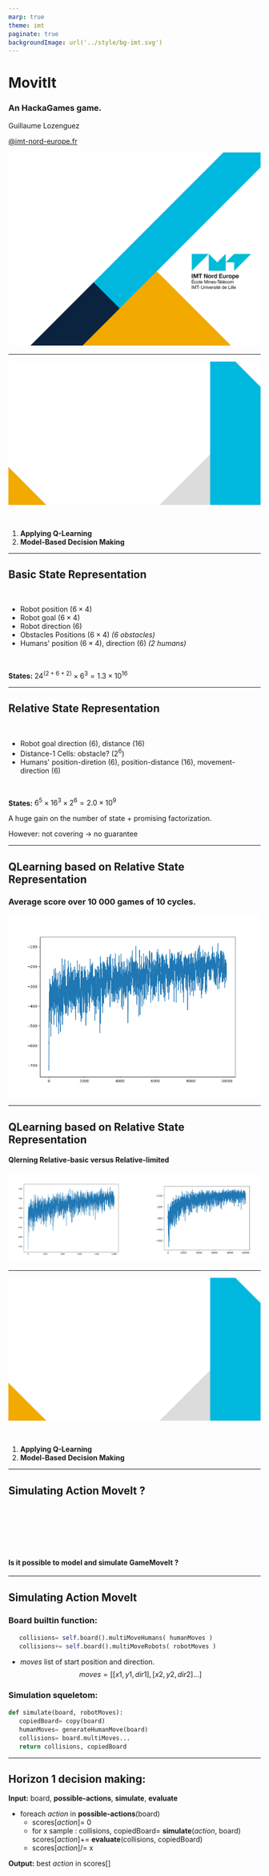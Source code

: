 ```yaml
---
marp: true
theme: imt
paginate: true
backgroundImage: url('../style/bg-imt.svg')
---
```


# MovitIt

### An HackaGames game.

Guillaume Lozenguez

[@imt-nord-europe.fr](mailto:guillaume.lozenguez@imt-nord-europe.fr)

![bg](../style/bg-tittle.svg)

---

![bg](../style/bg-toc.svg)

<br/>

1. **Applying Q-Learning**
2. **Model-Based Decision Making**

---

## Basic State Representation

<br />

- Robot position ($6 \times 4$)
- Robot goal ($6 \times 4$)
- Robot direction ($6$)
- Obstacles Positions ($6 \times 4$) _($6$ obstacles)_
- Humans' position ($6 \times 4$), direction ($6$) _($2$ humans)_

<br />

**States:** $24^{(2+6+2)} \times 6^3 = 1.3 \times 10^{16}$

---

## Relative State Representation

<br />

- Robot goal direction ($6$), distance ($16$)
- Distance-1 Cells: obstacle?  ($2^6$)
- Humans' position-diretion ($6$), position-distance ($16$), movement-direction ($6$)

<br />

**States:** $6^5 \times 16^3 \times 2^6= 2.0 \times 10^{9}$

A huge gain on the number of state $+$ promising factorization.

However: not covering -> no guarantee

---

## QLearning based on Relative State Representation

### Average score over 10 000  games of 10 cycles.

![width:500](./moveIt-qlearning-Base.png)

---

## QLearning based on Relative State Representation

#### Qlerning Relative-basic **versus**   Relative-limited

![](./qlearning-moveit.svg)


---

![bg](../style/bg-toc.svg)

<br/>

1. **Applying Q-Learning**
2. **Model-Based Decision Making**

---

## Simulating Action MoveIt ?

<br />
<br />
<br />
<br />
<br />

#### Is it possible to model and simulate GameMoveIt ?

---

## Simulating Action MoveIt

### Board builtin function:

```python 
   collisions= self.board().multiMoveHumans( humanMoves )
   collisions+= self.board().multiMoveRobots( robotMoves )    
```

- _moves_ list of start position and direction.
$$moves= [ [x1, y1, dir1], [x2, y2, dir2] ... ]$$

### Simulation squeletom:

```python
def simulate(board, robotMoves):
   copiedBoard= copy(board)
   humanMoves= generateHumanMove(board)
   collisions= board.multiMoves...    
   return collisions, copiedBoard
```

---

## Horizon 1 decision making:

**Input:** board, **possible-actions**, **simulate**, **evaluate**

- foreach _action_ in **possible-actions**(board)
   - scores[_action_]= 0
   - for x sample :
      collisions, copiedBoard= **simulate**(_action_, board) 
      scores[_action_]+= **evaluate**(collisions, copiedBoard)
   - scores[_action_]/= x

**Output:** best _action_ in scores[]